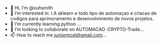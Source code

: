 - 👋 Hi, I’m @xuhsmith
- 👀 I’m interested in: I.A sklearn e todo tipo de automaçao e criacao de codigos para aprimoramento e desenvolvimento de novos projetos.
- 🌱 I’m currently learning python ...
- 💞️ I’m looking to collaborate on AUTOMACAO :CRYPTO-Trade...
- 📫 How to reach me juniormcel@gmail.com...

<!---
xuhsmith/xuhsmith is a ✨ special ✨ repository because its `README.md` (this file) appears on your GitHub profile.
You can click the Preview link to take a look at your changes.
--->
